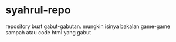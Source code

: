 # syahrul-repo
repository buat gabut-gabutan. 
mungkin isinya bakalan game-game sampah atau code html yang gabut
